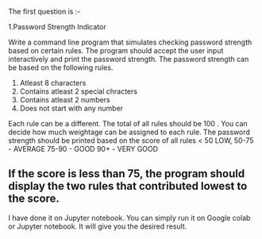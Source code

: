 The first question is :-

1.Password Strength Indicator

Write a command line program that simulates checking password strength based on certain rules.
The program should accept the user input interactively and print the password strength. The
password strength can be based on the following rules.

1. Atleast 8 characters
2. Contains atleast 2 special chracters
3. Contains atleast 2 numbers
4. Does not start with any number

Each rule can be a different. The total of all rules should be 100 . You can decide how much
weightage can be assigned to each rule. The password strength should be printed based on the
score of all rules < 50 LOW, 50-75 - AVERAGE 75-90 - GOOD 90+ - VERY GOOD

If the score is less than 75, the program should display the two rules that contributed lowest to the
score.
-------------------------------------------------------------------------------------------------------

I have done it on Jupyter notebook. You can simply run it on Google colab or Jupyter notebook. It will give you the desired result.
